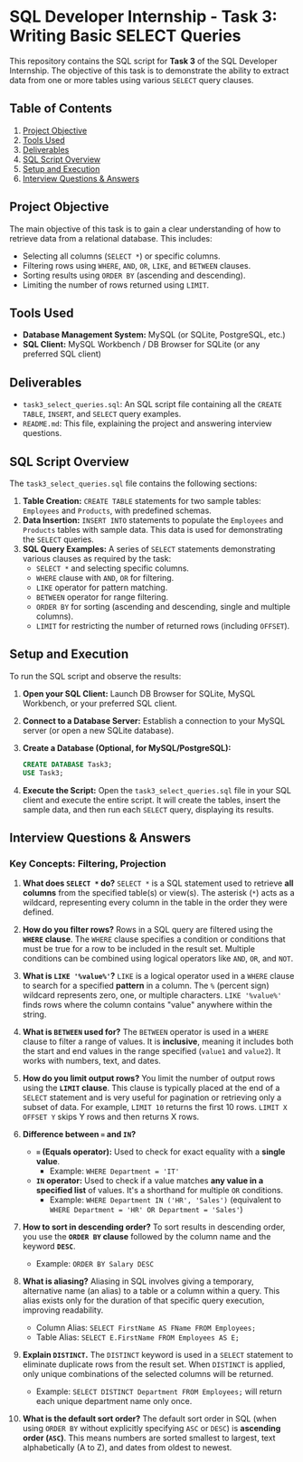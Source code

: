 # SQL Developer Internship - Task 3: Writing Basic SELECT Queries

This repository contains the SQL script for **Task 3** of the SQL Developer Internship. The objective of this task is to demonstrate the ability to extract data from one or more tables using various `SELECT` query clauses.

## Table of Contents

1. [Project Objective](#project-objective)
2. [Tools Used](#tools-used)
3. [Deliverables](#deliverables)
4. [SQL Script Overview](#sql-script-overview)
5. [Setup and Execution](#setup-and-execution)
6. [Interview Questions & Answers](#interview-questions--answers)

## Project Objective

The main objective of this task is to gain a clear understanding of how to retrieve data from a relational database. This includes:

* Selecting all columns (`SELECT *`) or specific columns.
* Filtering rows using `WHERE`, `AND`, `OR`, `LIKE`, and `BETWEEN` clauses.
* Sorting results using `ORDER BY` (ascending and descending).
* Limiting the number of rows returned using `LIMIT`.

## Tools Used

* **Database Management System:** MySQL (or SQLite, PostgreSQL, etc.)
* **SQL Client:** MySQL Workbench / DB Browser for SQLite (or any preferred SQL client)

## Deliverables

* `task3_select_queries.sql`: An SQL script file containing all the `CREATE TABLE`, `INSERT`, and `SELECT` query examples.
* `README.md`: This file, explaining the project and answering interview questions.


## SQL Script Overview

The `task3_select_queries.sql` file contains the following sections:

1.  **Table Creation:** `CREATE TABLE` statements for two sample tables: `Employees` and `Products`, with predefined schemas.
2.  **Data Insertion:** `INSERT INTO` statements to populate the `Employees` and `Products` tables with sample data. This data is used for demonstrating the `SELECT` queries.
3.  **SQL Query Examples:** A series of `SELECT` statements demonstrating various clauses as required by the task:
    * `SELECT *` and selecting specific columns.
    * `WHERE` clause with `AND`, `OR` for filtering.
    * `LIKE` operator for pattern matching.
    * `BETWEEN` operator for range filtering.
    * `ORDER BY` for sorting (ascending and descending, single and multiple columns).
    * `LIMIT` for restricting the number of returned rows (including `OFFSET`).

## Setup and Execution

To run the SQL script and observe the results:

1.  **Open your SQL Client:** Launch DB Browser for SQLite, MySQL Workbench, or your preferred SQL client.
2.  **Connect to a Database Server:** Establish a connection to your MySQL server (or open a new SQLite database).
3.  **Create a Database (Optional, for MySQL/PostgreSQL):**
    ```sql
    CREATE DATABASE Task3;
    USE Task3;
    ```
   
4.  **Execute the Script:** Open the `task3_select_queries.sql` file in your SQL client and execute the entire script. It will create the tables, insert the sample data, and then run each `SELECT` query, displaying its results.

## Interview Questions & Answers

### Key Concepts: Filtering, Projection

1.  **What does `SELECT *` do?**
    `SELECT *` is a SQL statement used to retrieve **all columns** from the specified table(s) or view(s). The asterisk (`*`) acts as a wildcard, representing every column in the table in the order they were defined.

2.  **How do you filter rows?**
    Rows in a SQL query are filtered using the **`WHERE` clause**. The `WHERE` clause specifies a condition or conditions that must be true for a row to be included in the result set. Multiple conditions can be combined using logical operators like `AND`, `OR`, and `NOT`.

3.  **What is `LIKE '%value%'`?**
    `LIKE` is a logical operator used in a `WHERE` clause to search for a specified **pattern** in a column. The `%` (percent sign) wildcard represents zero, one, or multiple characters. `LIKE '%value%'` finds rows where the column contains "value" anywhere within the string.

4.  **What is `BETWEEN` used for?**
    The `BETWEEN` operator is used in a `WHERE` clause to filter a range of values. It is **inclusive**, meaning it includes both the start and end values in the range specified (`value1` and `value2`). It works with numbers, text, and dates.

5.  **How do you limit output rows?**
    You limit the number of output rows using the **`LIMIT` clause**. This clause is typically placed at the end of a `SELECT` statement and is very useful for pagination or retrieving only a subset of data. For example, `LIMIT 10` returns the first 10 rows. `LIMIT X OFFSET Y` skips Y rows and then returns X rows.

6.  **Difference between `=` and `IN`?**
    * **`=` (Equals operator):** Used to check for exact equality with a **single value**.
        * Example: `WHERE Department = 'IT'`
    * **`IN` operator:** Used to check if a value matches **any value in a specified list** of values. It's a shorthand for multiple `OR` conditions.
        * Example: `WHERE Department IN ('HR', 'Sales')` (equivalent to `WHERE Department = 'HR' OR Department = 'Sales'`)

7.  **How to sort in descending order?**
    To sort results in descending order, you use the **`ORDER BY` clause** followed by the column name and the keyword **`DESC`**.
    * Example: `ORDER BY Salary DESC`

8.  **What is aliasing?**
    Aliasing in SQL involves giving a temporary, alternative name (an alias) to a table or a column within a query. This alias exists only for the duration of that specific query execution, improving readability.
    * Column Alias: `SELECT FirstName AS FName FROM Employees;`
    * Table Alias: `SELECT E.FirstName FROM Employees AS E;`

9.  **Explain `DISTINCT`.**
    The `DISTINCT` keyword is used in a `SELECT` statement to eliminate duplicate rows from the result set. When `DISTINCT` is applied, only unique combinations of the selected columns will be returned.
    * Example: `SELECT DISTINCT Department FROM Employees;` will return each unique department name only once.

10. **What is the default sort order?**
    The default sort order in SQL (when using `ORDER BY` without explicitly specifying `ASC` or `DESC`) is **ascending order (`ASC`)**. This means numbers are sorted smallest to largest, text alphabetically (A to Z), and dates from oldest to newest.
